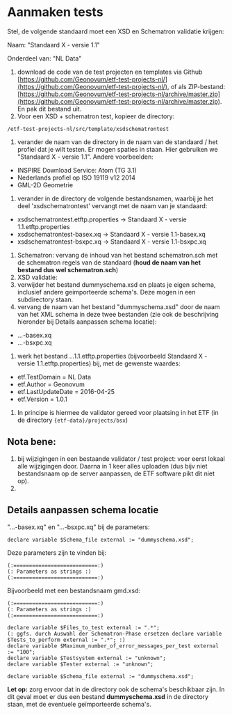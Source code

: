 # Aanmaken tests


Stel, de volgende standaard moet een XSD en Schematron validatie krijgen:

Naam: "Standaard X - versie 1.1"

Onderdeel van: "NL Data"


1. download de code van de test projecten en templates via Github [https://github.com/Geonovum/etf-test-projects-nl/](https://github.com/Geonovum/etf-test-projects-nl/), of als ZIP-bestand: [https://github.com/Geonovum/etf-test-projects-nl/archive/master.zip](https://github.com/Geonovum/etf-test-projects-nl/archive/master.zip). En pak dit bestand uit.
1. Voor een XSD + schematron test, kopieer de directory:
```
/etf-test-projects-nl/src/template/xsdschematrontest
```
1. verander de naam van de directory in de naam van de standaard / het profiel dat je wilt testen. Er mogen spaties in staan. Hier gebruiken we "Standaard X - versie 1.1". Andere voorbeelden:
 * INSPIRE Download Service: Atom (TG 3.1)
 * Nederlands profiel op ISO 19119 v12 2014
 * GML-2D Geometrie
1. verander in de directory de volgende bestandsnamen, waarbij je het deel 'xsdschematrontest' vervangt met de naam van je standaard:
 * xsdschematrontest.etftp.properties -> Standaard X - versie 1.1.etftp.properties
 * xsdschematrontest-basex.xq -> Standaard X - versie 1.1-basex.xq
 * xsdschematrontest-bsxpc.xq -> Standaard X - versie 1.1-bsxpc.xq
1. Schematron: vervang de inhoud van het bestand schematron.sch met de schematron regels van de standaard (**houd de naam van het bestand dus wel schematron.sch**)
1. XSD validatie:
 1. verwijder het bestand dummyschema.xsd en plaats je eigen schema, inclusief andere geimporteerde schema's. Deze mogen in een subdirectory staan.
 1. vervang de naam van het bestand "dummyschema.xsd" door de naam van het XML schema in deze twee bestanden (zie ook de beschrijving hieronder bij Details aanpassen schema locatie):
  * ...-basex.xq
  * ...-bsxpc.xq
1. werk het bestand ...1.1.etftp.properties (bijvoorbeeld Standaard X - versie 1.1.etftp.properties) bij, met de gewenste waardes:
 * etf.TestDomain = NL Data
 * etf.Author = Geonovum
 * etf.LastUpdateDate = 2016-04-25
 * etf.Version = 1.0.1
1. In principe is hiermee de validator gereed voor plaatsing in het ETF (in de directory ```{etf-data}/projects/bsx```)


## Nota bene:
1. bij wijzigingen in een bestaande validator / test project: voer eerst lokaal alle wijzigingen door. Daarna in 1 keer alles uploaden (dus bijv niet bestandsnaam op de server aanpassen, de ETF software pikt dit niet op). 
1.

## Details aanpassen schema locatie

"...-basex.xq" en "...-bsxpc.xq" bij de parameters:

 ```
 declare variable $Schema_file external := "dummyschema.xsd";
 ```

 Deze parameters zijn te vinden bij:
 ```
 (:===========================:)
 (: Parameters as strings :)
 (:===========================:)
 ```


 Bijvoorbeeld met een bestandsnaam gmd.xsd:

 ```
 (:===========================:)
 (: Parameters as strings :)
 (:===========================:)

 declare variable $Files_to_test external := ".*";
 (: ggfs. durch Auswahl der Schematron-Phase ersetzen declare variable $Tests_to_perform external := ".*"; :)
 declare variable $Maximum_number_of_error_messages_per_test external := "100";
 declare variable $Testsystem external := "unknown";
 declare variable $Tester external := "unknown";

 declare variable $Schema_file external := "dummyschema.xsd";

 ```

 **Let op:** zorg ervoor dat in de directory ook de schema's beschikbaar zijn. In dit geval moet er dus een bestand **dummyschema.xsd** in de directory staan, met de eventuele geïmporteerde schema's.
